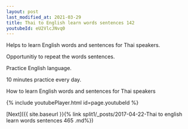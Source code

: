 ```yaml
---
layout: post
last_modified_at: 2021-03-29
title: Thai to English learn words sentences 142 
youtubeId: eU2VlcJNvq0
---
```

 
 
Helps to learn English words and sentences for Thai speakers.

Opportunitiy to repeat the words sentences. 

Practice English language. 
 
10 minutes practice every day. 
 
How to learn English words and sentences for Thai speakers 
 
{% include youtubePlayer.html id=page.youtubeId %}
 
 
[Next]({{ site.baseurl }}{% link  split1/_posts/2017-04-22-Thai to english learn words sentences 465 .md%})
 
